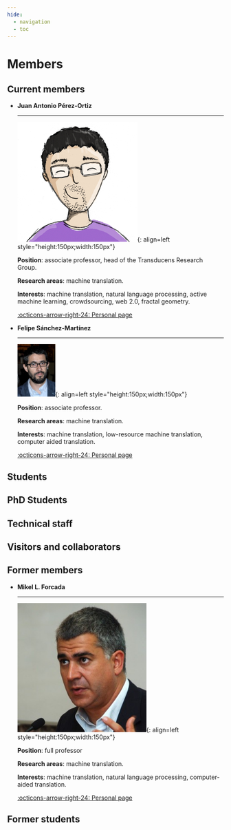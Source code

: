 ```yaml
---
hide:
  - navigation
  - toc
---
```


# Members

## Current members

<div class="grid cards" markdown>

-   __Juan Antonio Pérez-Ortiz__

    ---

    ![Image title](assets/imgs/yo-small.jpg){: align=left style="height:150px;width:150px"}

    **Position**: associate professor, head of the Transducens Research Group.

    **Research areas**: machine translation.

    **Interests**: machine translation, natural language processing, active machine learning, crowdsourcing, web 2.0, fractal geometry.

    [:octicons-arrow-right-24: Personal page](http://www.dlsi.ua.es/~japerez/)


-   __Felipe Sánchez-Martínez__

    ---

    ![Image title](assets/imgs/felipe.jpg){: align=left style="height:150px;width:150px"}

    **Position**: associate professor.

    **Research areas**: machine translation.

    **Interests**: machine translation, low-resource machine translation, computer aided translation.

    [:octicons-arrow-right-24: Personal page](http://www.dlsi.ua.es/~fsanchez/)

</div>

## Students

## PhD Students

## Technical staff

## Visitors and collaborators

## Former members

<div class="grid cards" markdown>

-   __Mikel L. Forcada__

    ---

    ![Image title](assets/imgs/mikel-2008-300x300.jpg){: align=left style="height:150px;width:150px"}

    **Position**: full professor

    **Research areas**: machine translation.

    **Interests**: machine translation, natural language processing, computer-aided translation.

    [:octicons-arrow-right-24: Personal page](http://www.dlsi.ua.es/~mlf/)

</div>

## Former students

